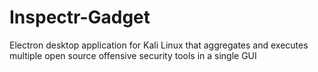 # Inspectr-Gadget
Electron desktop application for Kali Linux that aggregates and executes multiple open source offensive security tools in a single GUI
